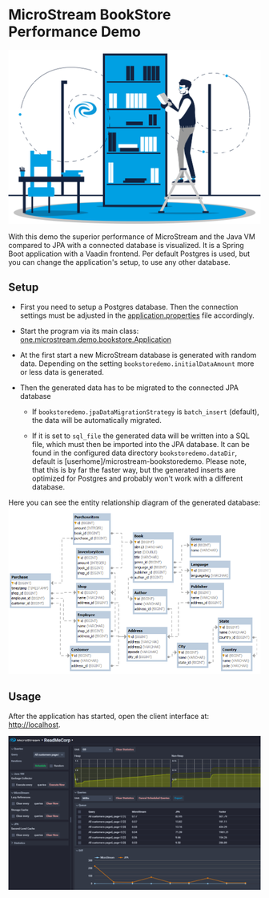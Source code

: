 
# MicroStream BookStore Performance Demo

![ERD](docs/images/bookstoredemo.svg?raw=true)

With this demo the superior performance of MicroStream and the Java VM compared to JPA with a connected database is visualized.
It is a Spring Boot application with a Vaadin frontend. Per default Postgres is used, but you can change the application's setup, to use any other database.

## Setup

- First you need to setup a Postgres database. Then the connection settings must be adjusted in the [application.properties](src/main/resources/application.properties) file accordingly.

- Start the program via its main class: [one.microstream.demo.bookstore.Application](src/main/java/one/microstream/demo/bookstore/Application.java)

- At the first start a new MicroStream database is generated with random data. Depending on the setting `bookstoredemo.initialDataAmount` more or less data is generated.

- Then the generated data has to be migrated to the connected JPA database
  
  - If `bookstoredemo.jpaDataMigrationStrategy` is `batch_insert` (default), the data will be automatically migrated.
 
  - If it is set to `sql_file` the generated data will be written into a SQL file, which must then be imported into the JPA database.
  It can be found in the configured data directory `bookstoredemo.dataDir`, default is [userhome]/microstream-bookstoredemo.
  Please note, that this is by far the faster way, but the generated inserts are optimized for Postgres and probably won't work with a different database.
  
Here you can see the entity relationship diagram of the generated database:
![ERD](docs/images/erd.png?raw=true)

## Usage

After the application has started, open the client interface at: [http://localhost](http://localhost).

![Screenshot](docs/images/screenshot.png?raw=true)